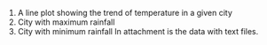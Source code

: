 1. A line plot showing the trend of temperature in a given city
2. City with maximum rainfall
3. City with minimum rainfall In attachment is the data with text files.
